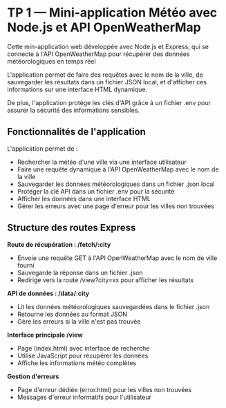 # TP 1 — Mini-application Météo avec Node.js et API OpenWeatherMap

Cette min-application web développée avec Node.js et Express, qui se connecte à l'API OpenWeatherMap pour récupérer des données météorologiques en temps réel

L'application permet de faire des requêtes avec le nom de la ville, de sauvegarder les résultats dans un fichier JSON local, et d'afficher ces informations sur une interface HTML dynamique.

De plus, l'application protège les clés d'API grâce à un fichier .env pour assurer la sécurité des informations sensibles.

##  Fonctionnalités de l'application

L'application permet de :

- Rechercher la météo d'une ville via une interface utilisateur
- Faire une requête dynamique à l'API OpenWeatherMap avec le nom de la ville
- Sauvegarder les données météorologiques dans un fichier .json local
- Protéger la clé API dans un fichier .env pour la sécurité
- Afficher les données dans une interface HTML
- Gérer les erreurs avec une page d'erreur pour les villes non trouvées

## Structure des routes Express

**Route de récupération :  /fetch/:city**

- Envoie une requête GET à l'API OpenWeatherMap avec le nom de ville fourni
- Sauvegarde la réponse dans un fichier .json
- Redirige vers la route /view?city=xx pour afficher les résultats

**API de données : /data/:city**

- Lit les données météorologiques sauvegardées dans le fichier .json
- Retourne les données au format JSON
- Gère les erreurs si la ville n'est pas trouvée

**Interface principale  /view**

- Page (index.html) avec interface de recherche
- Utilise JavaScript pour récupérer les données
- Affiche les informations météo complètes

**Gestion d'erreurs**

- Page d'erreur dédiée (error.html) pour les villes non trouvées
- Messages d'erreur informatifs pour l'utilisateur
